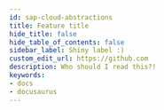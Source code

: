 ```yaml
---
id: sap-cloud-abstractions
title: Feature title
hide_title: false
hide_table_of_contents: false
sidebar_label: Shiny label :)
custom_edit_url: https://github.com
description: Who should I read this?!
keywords:
- docs
- docusaurus
---
```

